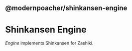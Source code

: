 ## @modernpoacher/shinkansen-engine

# Shinkansen Engine

*Engine* implements Shinkansen for Zashiki.
